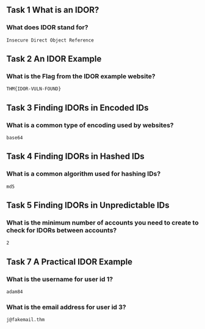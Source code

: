 ## Task 1  What is an IDOR?

### What does IDOR stand for?
    Insecure Direct Object Reference

## Task 2  An IDOR Example

### What is the Flag from the IDOR example website?
    THM{IDOR-VULN-FOUND}

## Task 3  Finding IDORs in Encoded IDs

### What is a common type of encoding used by websites?
    base64

## Task 4  Finding IDORs in Hashed IDs

### What is a common algorithm used for hashing IDs?
    md5

## Task 5  Finding IDORs in Unpredictable IDs

### What is the minimum number of accounts you need to create to check for IDORs between accounts?
    2

## Task 7  A Practical IDOR Example

### What is the username for user id 1?
    adam84

### What is the email address for user id 3?
    j@fakemail.thm
